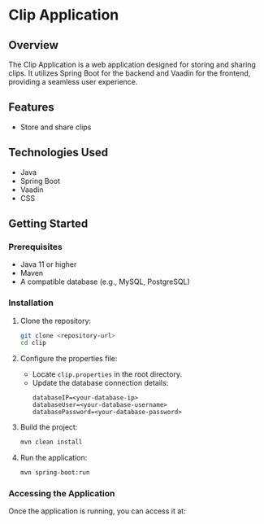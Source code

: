 # Clip Application

## Overview
The Clip Application is a web application designed for storing and sharing clips. It utilizes Spring Boot for the backend and Vaadin for the frontend, providing a seamless user experience.

## Features
- Store and share clips

## Technologies Used
- Java
- Spring Boot
- Vaadin
- CSS

## Getting Started

### Prerequisites
- Java 11 or higher
- Maven
- A compatible database (e.g., MySQL, PostgreSQL)

### Installation
1. Clone the repository:
   ```bash
   git clone <repository-url>
   cd clip
   ```

2. Configure the properties file:
   - Locate `clip.properties` in the root directory.
   - Update the database connection details:
     ```
     databaseIP=<your-database-ip>
     databaseUser=<your-database-username>
     databasePassword=<your-database-password>
     ```

3. Build the project:
   ```bash
   mvn clean install
   ```

4. Run the application:
   ```bash
   mvn spring-boot:run
   ```

### Accessing the Application
Once the application is running, you can access it at: